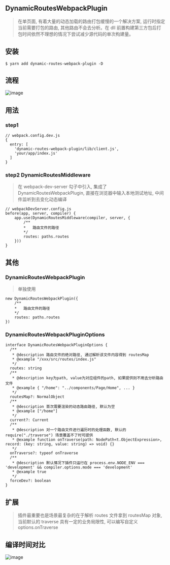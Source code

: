 ## DynamicRoutesWebpackPlugin
> 在单页面, 有着大量的动态加载的路由打包缓慢的一个解决方案, 运行时指定当前需要打包的路由, 其他路由不会去分析。在 dll 前置构建第三方包后打包时间依然不理想的情况下尝试减少源代码的单次构建量。

## 安装
```
$ yarn add dynamic-routes-webpack-plugin -D
```

## 流程
![image](https://t16img.yangkeduo.com/mms_static/2019-08-04/5b46671d-b190-4782-8be4-5f83176f348a.png)

## 用法

### step1
```
// webpack.config.dev.js
{
  entry: [
    'dynamic-routes-webpack-plugin/lib/client.js',
    'your/app/index.js'
  ]
}
```

### step2 DynamicRoutesMiddleware
> 在 webpack-dev-server 勾子中引入, 集成了 DynamicRoutesWebpackPlugin, 直接在浏览器中输入本地测试地址, 中间件监听到去变化动态编译
```
// webpackDevServer.config.js
before(app, server, compiler) {
    app.use(DynamicRoutesMiddleware(compiler, server, {
        /**
        *   路由文件的路径
        */
        routes: paths.routes
    }))
}
```

## 其他

### DynamicRoutesWebpackPlugin
> 单独使用
```
new DynamicRoutesWebpackPlugin({
    /**
    *   路由文件的路径
    */
    routes: paths.routes
})
```

### DynamicRoutesWebpackPluginOptions
```
interface DynamicRoutesWebpackPluginOptions {
  /**
   * @description 路由文件的绝对路径, 通过解析该文件内容得到 routesMap
   * @example "/xxx/src/routes/index.js"
   */
  routes: string
  /**
   * @description key为path, value为对应组件的path, 如果提供则不用去分析路由文件
   * @example { "/home": "../components/Page/Home", ... }
   */
  routesMap?: NormalObject
  /**
   * @description 首次需要渲染的动态路由路径, 默认为空
   * @example ["/home"]
   */
  current?: Current
  /**
   * @description 对一个路由文件进行遍历时的处理函数, 默认的 require("./traverse") 场景覆盖不了时可提供
   * @example function onTraverse(path: NodePath<t.ObjectExpression>, record: (key: string, value: string) => void) {}
   */
  onTraverse?: typeof onTraverse
  /**
   * @description 默认情况下插件只运行在 process.env.NODE_ENV === 'development' && compiler.options.mode === 'development'
   * @example true
   */
  forceDev?: boolean
}
```

## 扩展
> 插件最重要也是场景最复杂的在于解析 routes 文件拿到 routesMap 对象, 当前默认的 traverse 具有一定的业务局限性, 可以编写自定义 options.onTraverse

## 编译时间对比
![image](https://t16img.yangkeduo.com/mms_static/2019-07-30/b120b42a-7f59-4260-adec-53b3ceb2aec0.jpg)
